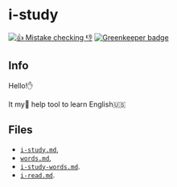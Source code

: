 # i-study 

[![👍 Mistake checking 👎](https://img.shields.io/travis/retyui/i-study.svg?label=👍_Mistake_checking_👎)](https://travis-ci.org/retyui/i-study)
[![Greenkeeper badge](https://badges.greenkeeper.io/retyui/i-study.svg)](https://greenkeeper.io/)

## Info
Hello!✋

It my👶 help tool to learn English:us:

## Files
+ [`i-study.md`](https://github.com/retyui/i-study/blob/master/i-study.md),
+ [`words.md`](https://github.com/retyui/i-study/blob/master/words.md),
+ [`i-study-words.md`](https://github.com/retyui/i-study/blob/master/i-study-words.md).
+ [`i-read.md`](https://github.com/retyui/i-study/blob/master/i-read.md).
